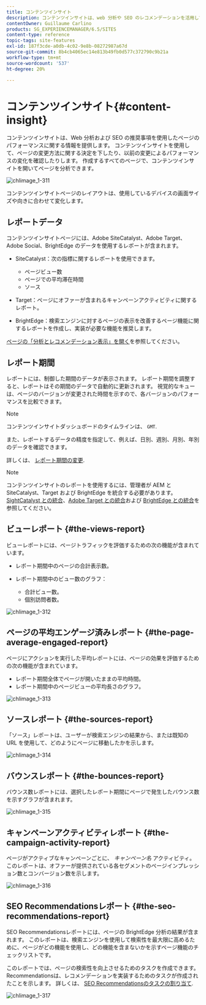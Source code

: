 ```yaml
---
title: コンテンツインサイト
description: コンテンツインサイトは、web 分析や SEO のレコメンデーションを活用してページパフォーマンスに関する情報を提供します
contentOwner: Guillaume Carlino
products: SG_EXPERIENCEMANAGER/6.5/SITES
content-type: reference
topic-tags: site-features
exl-id: 187f3cde-a0db-4c02-9e8b-08272987a67d
source-git-commit: 8b4cb4065ec14e813b49fb0d577c372790c9b21a
workflow-type: tm+mt
source-wordcount: '537'
ht-degree: 20%

---
```


# コンテンツインサイト{#content-insight}

コンテンツインサイトは、Web 分析および SEO の推奨事項を使用したページのパフォーマンスに関する情報を提供します。 コンテンツインサイトを使用して、ページの変更方法に関する決定を下したり、以前の変更によるパフォーマンスの変化を確認したりします。 作成するすべてのページで、コンテンツインサイトを開いてページを分析できます。

![chlimage_1-311](assets/chlimage_1-311.png)

コンテンツインサイトページのレイアウトは、使用しているデバイスの画面サイズや向きに合わせて変化します。

## レポートデータ

コンテンツインサイトページには、Adobe SiteCatalyst、Adobe Target、Adobe Social、BrightEdge のデータを使用するレポートが含まれます。

* SiteCatalyst：次の指標に関するレポートを使用できます。

   * ページビュー数
   * ページでの平均滞在時間
   * ソース

* Target：ページにオファーが含まれるキャンペーンアクティビティに関するレポート。
* BrightEdge：検索エンジンに対するページの表示を改善するページ機能に関するレポートを作成し、実装が必要な機能を推奨します。

[ページの「分析とレコメンデーション表示」を開く](/help/sites-authoring/ci-analyze.md#opening-analytics-and-recommendations-for-a-page)を参照してください。

## レポート期間

レポートには、制御した期間のデータが表示されます。 レポート期間を調整すると、レポートはその期間のデータで自動的に更新されます。 視覚的なキューは、ページのバージョンが変更された時間を示すので、各バージョンのパフォーマンスを比較できます。

>[!NOTE]
>
>コンテンツインサイトダッシュボードのタイムラインは、 `GMT`.

また、レポートするデータの精度を指定して、例えば、日別、週別、月別、年別のデータを確認できます。

詳しくは、 [レポート期間の変更](/help/sites-authoring/ci-analyze.md#changing-the-reporting-period).

>[!NOTE]
>
>コンテンツインサイトのレポートを使用するには、管理者が AEM と SiteCatalyst、Target および BrightEdge を統合する必要があります。[SightCatalyst との統合](/help/sites-administering/adobeanalytics.md)、[Adobe Target との統合](/help/sites-administering/target.md)および [BrightEdge との統合](/help/sites-administering/brightedge.md)を参照してください。

## ビューレポート {#the-views-report}

ビューレポートには、ページトラフィックを評価するための次の機能が含まれています。

* レポート期間中のページの合計表示数。
* レポート期間中のビュー数のグラフ：

   * 合計ビュー数。
   * 個別訪問者数。

![chlimage_1-312](assets/chlimage_1-312.png)

## ページの平均エンゲージ済みレポート {#the-page-average-engaged-report}

ページにアクションを実行した平均レポートには、ページの効果を評価するための次の機能が含まれています。

* レポート期間全体でページが開いたままの平均時間。
* レポート期間中のページビューの平均長さのグラフ。

![chlimage_1-313](assets/chlimage_1-313.png)

## ソースレポート {#the-sources-report}

「ソース」レポートは、ユーザーが検索エンジンの結果から、または既知の URL を使用して、どのようにページに移動したかを示します。

![chlimage_1-314](assets/chlimage_1-314.png)

## バウンスレポート {#the-bounces-report}

バウンス数レポートには、選択したレポート期間にページで発生したバウンス数を示すグラフが含まれます。

![chlimage_1-315](assets/chlimage_1-315.png)

## キャンペーンアクティビティレポート {#the-campaign-activity-report}

ページがアクティブなキャンペーンごとに、 *キャンペーン名* アクティビティ。 このレポートは、オファーが提供されている各セグメントのページインプレッション数とコンバージョン数を示します。

![chlimage_1-316](assets/chlimage_1-316.png)

## SEO Recommendationsレポート {#the-seo-recommendations-report}

SEO Recommendationsレポートには、ページの BrightEdge 分析の結果が含まれます。 このレポートは、検索エンジンを使用して検索性を最大限に高めるために、ページがどの機能を使用し、どの機能を含まないかを示すページ機能のチェックリストです。

このレポートでは、ページの検索性を向上させるためのタスクを作成できます。 Recommendationsは、レコメンデーションを実装するためのタスクが作成されたことを示します。 詳しくは、 [SEO Recommendationsのタスクの割り当て](/help/sites-authoring/ci-analyze.md#assigning-tasks-for-seo-recommendations).

![chlimage_1-317](assets/chlimage_1-317.png)
